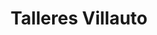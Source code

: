---
title: "Talleres Villauto"
url: /medina-del-campo/talleres-villauto/
shop: reparación de automóviles
---